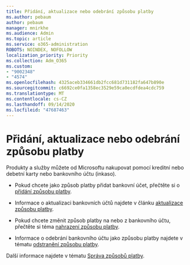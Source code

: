 ```yaml
---
title: Přidání, aktualizace nebo odebrání způsobu platby
ms.author: pebaum
author: pebaum
manager: mnirkhe
ms.audience: Admin
ms.topic: article
ms.service: o365-administration
ROBOTS: NOINDEX, NOFOLLOW
localization_priority: Priority
ms.collection: Adm_O365
ms.custom:
- "9002348"
- "4574"
ms.openlocfilehash: 4325aceb334661db2fcc681d731182fa647b890e
ms.sourcegitcommit: c6692ce0fa1358ec3529e59ca0ecdfdea4cdc759
ms.translationtype: MT
ms.contentlocale: cs-CZ
ms.lasthandoff: 09/14/2020
ms.locfileid: "47687463"
---
```

# <a name="add-update-or-remove-payment-method"></a>Přidání, aktualizace nebo odebrání způsobu platby

Produkty a služby můžete od Microsoftu nakupovat pomocí kreditní nebo debetní karty nebo bankovního účtu (inkaso).

- Pokud chcete jako způsob platby přidat bankovní účet, přečtěte si o [přidání způsobu platby](https://docs.microsoft.com/microsoft-365/commerce/billing-and-payments/manage-payment-methods#add-a-payment-method).

- Informace o aktualizaci bankovních účtů najdete v článku [aktualizace způsobu platby](https://docs.microsoft.com/microsoft-365/commerce/billing-and-payments/manage-payment-methods#update-payment-method-details).

- Pokud chcete změnit způsob platby na nebo z bankovního účtu, přečtěte si téma [nahrazení způsobu platby](https://docs.microsoft.com/microsoft-365/commerce/billing-and-payments/manage-payment-methods#replace-a-payment-method).

- Informace o odebrání bankovního účtu jako způsobu platby najdete v tématu [odstranění způsobu platby](https://docs.microsoft.com/microsoft-365/commerce/billing-and-payments/manage-payment-methods#delete-a-payment-method).

Další informace najdete v tématu [Správa způsobů platby](https://docs.microsoft.com/microsoft-365/commerce/billing-and-payments/manage-payment-methods).
